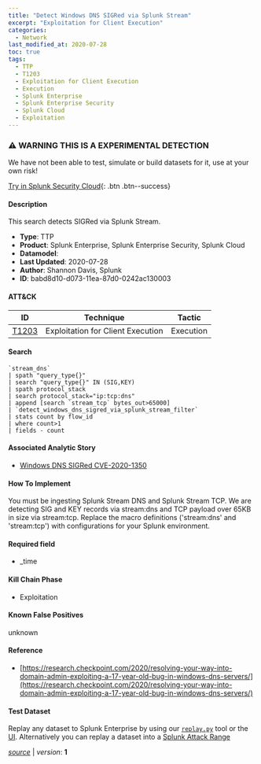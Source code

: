 ```yaml
---
title: "Detect Windows DNS SIGRed via Splunk Stream"
excerpt: "Exploitation for Client Execution"
categories:
  - Network
last_modified_at: 2020-07-28
toc: true
tags:
  - TTP
  - T1203
  - Exploitation for Client Execution
  - Execution
  - Splunk Enterprise
  - Splunk Enterprise Security
  - Splunk Cloud
  - Exploitation
---
```


### ⚠️ WARNING THIS IS A EXPERIMENTAL DETECTION
We have not been able to test, simulate or build datasets for it, use at your own risk!


[Try in Splunk Security Cloud](https://www.splunk.com/en_us/cyber-security.html){: .btn .btn--success}

#### Description

This search detects SIGRed via Splunk Stream.

- **Type**: TTP
- **Product**: Splunk Enterprise, Splunk Enterprise Security, Splunk Cloud
- **Datamodel**: 
- **Last Updated**: 2020-07-28
- **Author**: Shannon Davis, Splunk
- **ID**: babd8d10-d073-11ea-87d0-0242ac130003


#### ATT&CK

| ID          | Technique   | Tactic       |
| ----------- | ----------- |--------------|
| [T1203](https://attack.mitre.org/techniques/T1203/) | Exploitation for Client Execution | Execution |



#### Search

```
`stream_dns` 
| spath "query_type{}" 
| search "query_type{}" IN (SIG,KEY) 
| spath protocol_stack 
| search protocol_stack="ip:tcp:dns" 
| append [search `stream_tcp` bytes_out>65000] 
| `detect_windows_dns_sigred_via_splunk_stream_filter` 
| stats count by flow_id 
| where count>1 
| fields - count
```

#### Associated Analytic Story
* [Windows DNS SIGRed CVE-2020-1350](/stories/windows_dns_sigred_cve-2020-1350)


#### How To Implement
You must be ingesting Splunk Stream DNS and Splunk Stream TCP. We are detecting SIG and KEY records via stream:dns and TCP payload over 65KB in size via stream:tcp.  Replace the macro definitions (&#39;stream:dns&#39; and &#39;stream:tcp&#39;) with configurations for your Splunk environment.

#### Required field
* _time


#### Kill Chain Phase
* Exploitation


#### Known False Positives
unknown




#### Reference

* [https://research.checkpoint.com/2020/resolving-your-way-into-domain-admin-exploiting-a-17-year-old-bug-in-windows-dns-servers/](https://research.checkpoint.com/2020/resolving-your-way-into-domain-admin-exploiting-a-17-year-old-bug-in-windows-dns-servers/)



#### Test Dataset
Replay any dataset to Splunk Enterprise by using our [`replay.py`](https://github.com/splunk/attack_data#using-replaypy) tool or the [UI](https://github.com/splunk/attack_data#using-ui).
Alternatively you can replay a dataset into a [Splunk Attack Range](https://github.com/splunk/attack_range#replay-dumps-into-attack-range-splunk-server)




[*source*](https://github.com/splunk/security_content/tree/develop/detections/experimental/network/detect_windows_dns_sigred_via_splunk_stream.yml) \| *version*: **1**